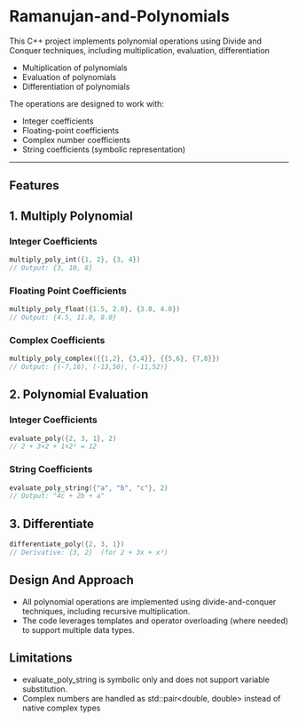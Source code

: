 # Ramanujan-and-Polynomials
This C++ project implements polynomial operations using Divide and Conquer techniques, including multiplication, evaluation, differentiation
- Multiplication of polynomials
- Evaluation of polynomials
- Differentiation of polynomials

The operations are designed to work with:
- Integer coefficients
- Floating-point coefficients
- Complex number coefficients
- String coefficients (symbolic representation)

---
## Features

## 1. Multiply Polynomial

### Integer Coefficients
```cpp
multiply_poly_int({1, 2}, {3, 4}) 
// Output: {3, 10, 8}
```
### Floating Point Coefficients
```cpp
multiply_poly_float({1.5, 2.0}, {3.0, 4.0}) 
// Output: {4.5, 11.0, 8.0}
```
### Complex Coefficients
```cpp
multiply_poly_complex({{1,2}, {3,4}}, {{5,6}, {7,8}})
// Output: {(-7,16), (-13,50), (-11,52)}
```

## 2. Polynomial Evaluation
### Integer Coefficients
```cpp
evaluate_poly({2, 3, 1}, 2) 
// 2 + 3×2 + 1×2² = 12
```
### String Coefficients
```cpp
evaluate_poly_string({"a", "b", "c"}, 2) 
// Output: "4c + 2b + a"
```

## 3. Differentiate
```cpp
differentiate_poly({2, 3, 1}) 
// Derivative: {3, 2}  (for 2 + 3x + x²)
```

## Design And Approach
- All polynomial operations are implemented using divide-and-conquer techniques, including recursive multiplication.
- The code leverages templates and operator overloading (where needed) to support multiple data types.

## Limitations
- evaluate_poly_string is symbolic only and does not support variable substitution.
- Complex numbers are handled as std::pair<double, double> instead of native complex types









